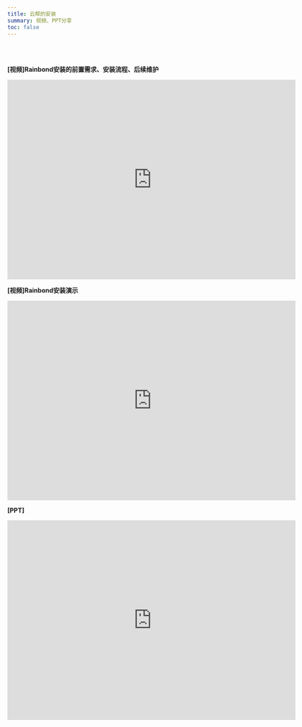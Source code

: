```yaml
---
title: 云帮的安装
summary: 视频、PPT分享
toc: false
---
```

<br/>
<br/>


**[视频]Rainbond安装的前置需求、安装流程、后续维护**

<iframe height=450 width=650 src='http://player.youku.com/embed/XMzM1NTQ0ODg1Mg==' frameborder=0 'allowfullscreen'></iframe>

**[视频]Rainbond安装演示**

<iframe height=450 width=650 src='http://player.youku.com/embed/XMzM3NDIyMzM0NA==' frameborder=0 'allowfullscreen'></iframe>

**[PPT]**

<embed width="650" height="450" fullscreen="yes" src="http://grstatic.oss-cn-shanghai.aliyuncs.com/images/acp/docs/video/rainbond_install.pdf">


